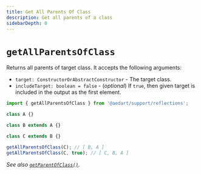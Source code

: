 ```yaml
---
title: Get All Parents Of Class
description: Get all parents of a class
sidebarDepth: 0
---
```


# `getAllParentsOfClass` <Badge type="tip" text="Available since v0.9" vertical="middle" />

Returns all parents of target class.
It accepts the following arguments:

- `target: ConstructorOrAbstractConstructor` - The target class.
- `includeTarget: boolean = false` - (_optional_) If `true`, then given target is included in the output as the first element.

```js
import { getAllParentsOfClass } from '@aedart/support/reflections';

class A {}

class B extends A {}

class C extends B {}

getAllParentsOfClass(C); // [ B, A ]
getAllParentsOfClass(C, true); // [ C, B, A ]
```

_See also [`getParentOfClass()`](./getParentOfClass.md)._